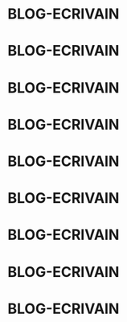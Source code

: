 # BLOG-ECRIVAIN
# BLOG-ECRIVAIN
# BLOG-ECRIVAIN
# BLOG-ECRIVAIN
# BLOG-ECRIVAIN
# BLOG-ECRIVAIN
# BLOG-ECRIVAIN
# BLOG-ECRIVAIN
# BLOG-ECRIVAIN
